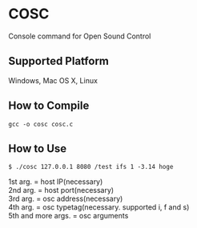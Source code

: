 # COSC
Console command for Open Sound Control

## Supported Platform
Windows, Mac OS X, Linux

## How to Compile
`gcc -o cosc cosc.c`

## How to Use
`$ ./cosc 127.0.0.1 8080 /test ifs 1 -3.14 hoge`

1st arg. = host IP(necessary)  
2nd arg. = host port(necessary)  
3rd arg. = osc address(necessary)  
4th arg. = osc typetag(necessary. supported i, f and s)  
5th and more args. = osc arguments
